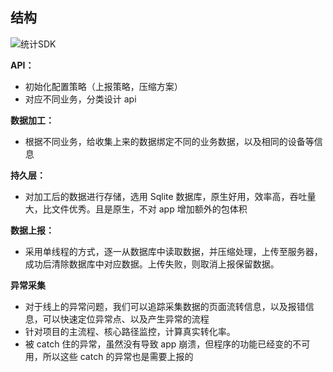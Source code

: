 



## 结构

![统计SDK](https://raw.githubusercontent.com/xiaomanwong/static_file/master/images/%E7%BB%9F%E8%AE%A1SDK.jpg)

**API：**

* 初始化配置策略（上报策略，压缩方案）
* 对应不同业务，分类设计 api

**数据加工：**

* 根据不同业务，给收集上来的数据绑定不同的业务数据，以及相同的设备等信息

**持久层：**

* 对加工后的数据进行存储，选用 Sqlite 数据库，原生好用，效率高，吞吐量大，比文件优秀。且是原生，不对 app 增加额外的包体积

**数据上报：**

* 采用单线程的方式，逐一从数据库中读取数据，并压缩处理，上传至服务器，成功后清除数据库中对应数据。上传失败，则取消上报保留数据。

**异常采集**

* 对于线上的异常问题，我们可以追踪采集数据的页面流转信息，以及报错信息，可以快速定位异常点、以及产生异常的流程
* 针对项目的主流程、核心路径监控，计算真实转化率。
* 被 catch 住的异常，虽然没有导致 app 崩溃，但程序的功能已经变的不可用，所以这些 catch 的异常也是需要上报的


